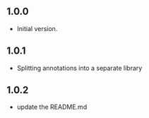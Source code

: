 ## 1.0.0

- Initial version.

## 1.0.1

- Splitting annotations into a separate library


## 1.0.2

- update the README.md